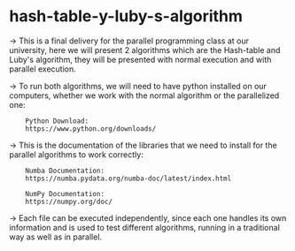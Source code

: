 # hash-table-y-luby-s-algorithm
→ This is a final delivery for the parallel programming class at our university, here we will present 2 algorithms which are the Hash-table and Luby's algorithm, they will be presented with normal execution and with parallel execution.

→ To run both algorithms, we will need to have python installed on our computers, whether we work with the normal algorithm or the parallelized one:

        Python Download:
        https://www.python.org/downloads/ 

→ This is the documentation of the libraries that we need to install for the parallel algorithms to work correctly:

        Numba Documentation:
        https://numba.pydata.org/numba-doc/latest/index.html 

        NumPy Documentation:
        https://numpy.org/doc/

→ Each file can be executed independently, since each one handles its own information and is used to test different algorithms, running in a traditional way as well as in parallel.